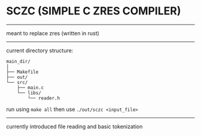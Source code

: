 # SCZC (SIMPLE C ZRES COMPILER)
---
meant to replace zres (written in rust)

---
current directory structure:
```
main_dir/
│
├── Makefile
├── out/
└── src/
    ├── main.c
    └── libs/
        └── reader.h
```
run using `make all` then use `./out/sczc <input_file>`

---
currently introduced file reading and basic tokenization
